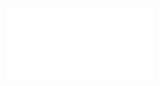 <object data="复变 Lec4.pdf" type="application/pdf" width="150%" height="800">
    <embed src="复变 Lec4.pdf" type="application/pdf" />
</object>
